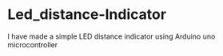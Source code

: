 # Led_distance-Indicator
I have made a simple LED distance indicator using Arduino uno microcontroller
